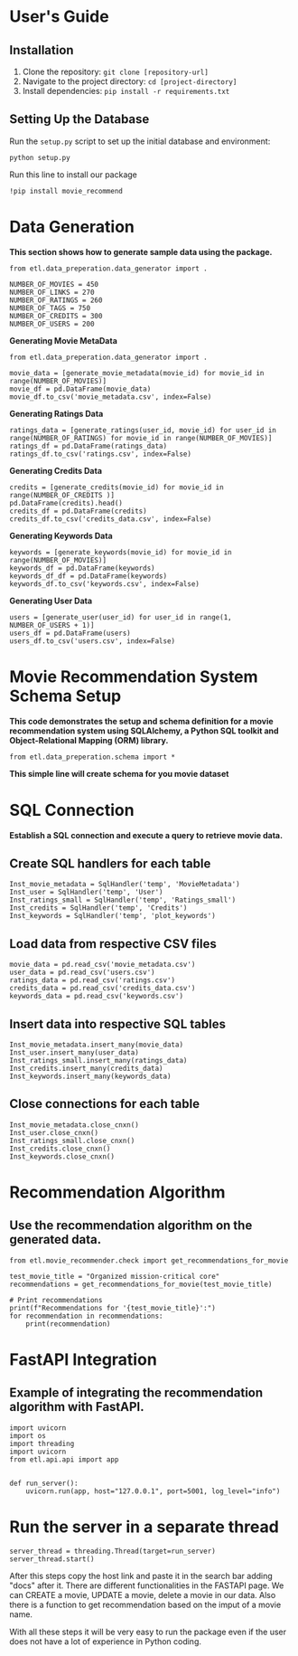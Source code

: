 # User's Guide

## Installation
1. Clone the repository: `git clone [repository-url]`
2. Navigate to the project directory: `cd [project-directory]`
3. Install dependencies: `pip install -r requirements.txt`

## Setting Up the Database
Run the `setup.py` script to set up the initial database and environment:


    python setup.py

Run this line to install our package

    !pip install movie_recommend
    
# Data Generation

**This section shows how to generate sample data using the package.**


    from etl.data_preperation.data_generator import .

    NUMBER_OF_MOVIES = 450
    NUMBER_OF_LINKS = 270
    NUMBER_OF_RATINGS = 260
    NUMBER_OF_TAGS = 750
    NUMBER_OF_CREDITS = 300
    NUMBER_OF_USERS = 200

**Generating Movie MetaData**

    from etl.data_preperation.data_generator import .

    movie_data = [generate_movie_metadata(movie_id) for movie_id in range(NUMBER_OF_MOVIES)]
    movie_df = pd.DataFrame(movie_data)
    movie_df.to_csv('movie_metadata.csv', index=False)

**Generating Ratings Data**

    ratings_data = [generate_ratings(user_id, movie_id) for user_id in range(NUMBER_OF_RATINGS) for movie_id in range(NUMBER_OF_MOVIES)]
    ratings_df = pd.DataFrame(ratings_data)
    ratings_df.to_csv('ratings.csv', index=False)


**Generating Credits Data**


    credits = [generate_credits(movie_id) for movie_id in range(NUMBER_OF_CREDITS )]
    pd.DataFrame(credits).head()
    credits_df = pd.DataFrame(credits)
    credits_df.to_csv('credits_data.csv', index=False)


**Generating Keywords Data**
    
    keywords = [generate_keywords(movie_id) for movie_id in range(NUMBER_OF_MOVIES)]
    keywords_df = pd.DataFrame(keywords)
    keywords_df_df = pd.DataFrame(keywords)
    keywords_df.to_csv('keywords.csv', index=False)


**Generating User Data**
   
    users = [generate_user(user_id) for user_id in range(1, NUMBER_OF_USERS + 1)]
    users_df = pd.DataFrame(users)
    users_df.to_csv('users.csv', index=False)    


# Movie Recommendation System Schema Setup

**This code demonstrates the setup and schema definition for a movie recommendation system using SQLAlchemy, a Python SQL toolkit and Object-Relational Mapping (ORM) library.**

    from etl.data_preperation.schema import *

    
**This simple line will create schema for you movie dataset**


# SQL Connection

**Establish a SQL connection and execute a query to retrieve movie data.**

## Create SQL handlers for each table

    Inst_movie_metadata = SqlHandler('temp', 'MovieMetadata')
    Inst_user = SqlHandler('temp', 'User')
    Inst_ratings_small = SqlHandler('temp', 'Ratings_small')
    Inst_credits = SqlHandler('temp', 'Credits')
    Inst_keywords = SqlHandler('temp', 'plot_keywords')


 ##  Load data from respective CSV files

 
    movie_data = pd.read_csv('movie_metadata.csv')
    user_data = pd.read_csv('users.csv')
    ratings_data = pd.read_csv('ratings.csv')
    credits_data = pd.read_csv('credits_data.csv')
    keywords_data = pd.read_csv('keywords.csv')



 ##  Insert data into respective SQL tables

 
    Inst_movie_metadata.insert_many(movie_data)
    Inst_user.insert_many(user_data)
    Inst_ratings_small.insert_many(ratings_data)
    Inst_credits.insert_many(credits_data)
    Inst_keywords.insert_many(keywords_data)

## Close connections for each table


    Inst_movie_metadata.close_cnxn()
    Inst_user.close_cnxn()
    Inst_ratings_small.close_cnxn()
    Inst_credits.close_cnxn()
    Inst_keywords.close_cnxn()    

# Recommendation Algorithm

## Use the recommendation algorithm on the generated data.

    from etl.movie_recommender.check import get_recommendations_for_movie

    test_movie_title = "Organized mission-critical core"
    recommendations = get_recommendations_for_movie(test_movie_title)

    # Print recommendations
    print(f"Recommendations for '{test_movie_title}':")
    for recommendation in recommendations:
        print(recommendation)

# FastAPI Integration
## Example of integrating the recommendation algorithm with FastAPI.

    import uvicorn
    import os
    import threading
    import uvicorn
    from etl.api.api import app


    def run_server():
        uvicorn.run(app, host="127.0.0.1", port=5001, log_level="info")

# Run the server in a separate thread

    server_thread = threading.Thread(target=run_server)
    server_thread.start()

After this steps copy the host link and paste it in the search bar adding "docs" after it.
There are different functionalities in the FASTAPI page.
We can CREATE a movie, UPDATE a movie, delete a movie in our data. Also there is a function to get recommendation based on the imput of a movie name.


With all these steps it will be very easy to run the package even if the user does not have a lot of experience in Python coding.
